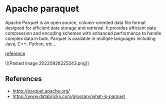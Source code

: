 # Apache paraquet

Apache Parquet is an open source, column-oriented data file format designed for efficient data storage and retrieval. It provides efficient data compression and encoding schemes with enhanced performance to handle complex data in bulk. Parquet is available in multiple languages including Java, C++, Python, etc...

[reference](https://parquet.apache.org/#td-block-1)

![[Pasted image 20220928225243.png]]

## References 
- https://parquet.apache.org/
- https://www.databricks.com/glossary/what-is-parquet
